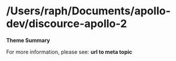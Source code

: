 # /Users/raph/Documents/apollo-dev/discource-apollo-2

**Theme Summary**

For more information, please see: **url to meta topic**

